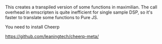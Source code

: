 This creates a transpiled version of some functions in maximilian.  The call overhead in emscripten is quite inefficient for single sample DSP, so it's faster to translate some functions to Pure JS.

You need to install Cheerp

https://github.com/leaningtech/cheerp-meta/

